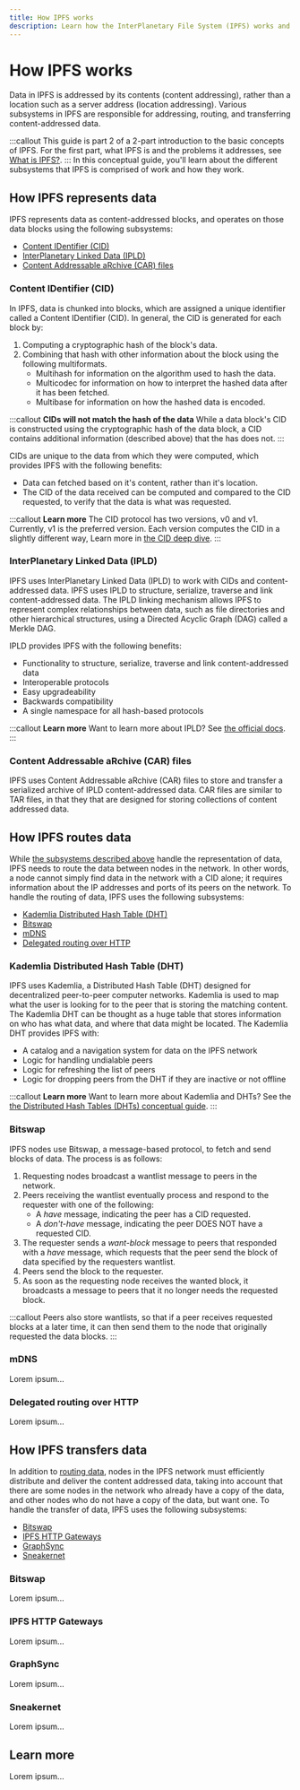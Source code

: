 ```yaml
---
title: How IPFS works
description: Learn how the InterPlanetary File System (IPFS) works and why it's an essential part of the future internet.
---
```


# How IPFS works

Data in IPFS is addressed by its contents (content addressing), rather than a location such as a server address (location addressing). Various subsystems in IPFS are responsible for addressing, routing, and transferring content-addressed data.


:::callout
This guide is part 2 of a 2-part introduction to the basic concepts of IPFS. For the first part, what IPFS is and the problems it addresses, see [What is IPFS?](../concepts/what-is-ipfs.md).
:::
In this conceptual guide, you'll learn about the different subsystems that IPFS is comprised of work and how they work.

## How IPFS represents data

IPFS represents data as content-addressed <VueCustomTooltip label="The term for a single unit of data in IPFS." underlined multiline is-medium>blocks</VueCustomTooltip>, and operates on those data blocks using the following subsystems:

- [Content IDentifier (CID)](#content-identifier-cid)
- [InterPlanetary Linked Data (IPLD)](#interplanetary-linked-data-ipld)
- [Content Addressable aRchive (CAR) files](#content-addressable-archive-car-files)

### Content IDentifier (CID)

In IPFS, data is chunked into <VueCustomTooltip label="The term for a single unit of data in IPFS." underlined multiline is-medium>blocks</VueCustomTooltip>, which are assigned a unique identifier called a <VueCustomTooltip label="An address used to point to data in IPFS, based on the content itself, as opposed to the location." underlined multiline is-medium>Content IDentifier (CID)</VueCustomTooltip>. In general, the CID is generated for each block by:

1. Computing a cryptographic hash of the block's data.
1. Combining that hash with other information about the block using the following <VueCustomTooltip label="A collection of interoperable, extensible protocols for making data self-describable." underlined multiline is-medium>multiformats</VueCustomTooltip>. 
   - <VueCustomTooltip label="A protocol for differentiating outputs from various well-established hash function." underlined multiline is-medium>Multihash</VueCustomTooltip> for information on the algorithm used to hash the data.
   - <VueCustomTooltip label="A protocol for differentiating the format of the target data." underlined multiline is-medium>Multicodec</VueCustomTooltip> for information on how to interpret the hashed data after it has been fetched.
   - <VueCustomTooltip label="A protocol for differentiating the encoding of base-encoded (e.g., base32, base36, base64, base58, etc.) binary data appearing in text." underlined multiline is-medium>Multibase</VueCustomTooltip> for information on how the hashed data is encoded.

:::callout
**CIDs will not match the hash of the data**
While a data block's CID is constructed using the cryptographic hash of the data block, a CID contains additional information (described above) that the has does not.
:::

CIDs are unique to the data from which they were computed, which provides IPFS with the following benefits:
- Data can fetched based on it's content, rather than it's location. 
- The CID of the data received can be computed and compared to the CID requested, to verify that the data is what was requested.

:::callout
**Learn more**
The CID protocol has two versions, v0 and v1. Currently, v1 is the preferred version. Each version computes the CID in a slightly different way, Learn more in [the CID deep dive](../concepts/content-addressing.md#cid-versions).
:::


### InterPlanetary Linked Data (IPLD)

IPFS uses <VueCustomTooltip label="A set of specifications in support of decentralized, content-addressable data structures for the web." underlined multiline is-medium>InterPlanetary Linked Data (IPLD)</VueCustomTooltip> to work with CIDs and content-addressed data. IPFS uses IPLD to structure, serialize, traverse and link content-addressed data. The IPLD linking mechanism allows IPFS to represent complex relationships between data, such as file directories and other hierarchical structures, using a <VueCustomTooltip label="Data structured as a graph whose nodes are directionally related to each other and don’t form a directional closed loop." underlined multiline is-medium>Directed Acyclic Graph (DAG)</VueCustomTooltip> called a <VueCustomTooltip label="A special type of DAG where each node has a unique identifier that is a hash of the node's contents." underlined multiline is-medium>Merkle DAG</VueCustomTooltip>. 

IPLD provides IPFS with the following benefits:

- Functionality to structure, serialize, traverse and link content-addressed data
- Interoperable protocols
- Easy upgradeability
- Backwards compatibility
- A single namespace for all hash-based protocols

:::callout
**Learn more**
Want to learn more about IPLD? See [the official docs](https://ipld.io/docs/intro/primer/).
:::

### Content Addressable aRchive (CAR) files

IPFS uses Content Addressable aRchive (CAR) files to store and transfer a serialized archive of IPLD content-addressed data. CAR files are similar to TAR files, in that they that are designed for storing collections of content addressed data.

## How IPFS routes data

While [the subsystems described above](#how-ipfs-represents-data) handle the representation of data, IPFS needs to route the data between <VueCustomTooltip label="Programs that implement the IPFS protocol and participate in the IPFS network. Also referred to as a peer." underlined>nodes</VueCustomTooltip> in the network. In other words, a node cannot simply find data in the network with a CID alone; it requires information about the IP addresses and ports of its <VueCustomTooltip label="Programs that implement the IPFS protocol and participate in the IPFS network. Also referred to as a node." underlined multiline is-left>peers</VueCustomTooltip>  on the network. To handle the routing of data, IPFS uses the following subsystems:

- [Kademlia Distributed Hash Table (DHT)]()
- [Bitswap]()
- [mDNS]()
- [Delegated routing over HTTP]()

### Kademlia Distributed Hash Table (DHT)

IPFS uses Kademlia, a <VueCustomTooltip label="A decentralized data store that maps data based on key-value pairs." underlined multiline is-left>Distributed Hash Table (DHT)</VueCustomTooltip> designed for decentralized peer-to-peer computer networks. Kademlia is used to map what the user is looking for to the peer that is storing the matching content. The Kademlia DHT can be thought as a huge table that stores information on who has what data, and where that data might be located. The Kademlia DHT provides IPFS with:

- A catalog and a navigation system for data on the IPFS network
- Logic for handling undialable peers
- Logic for refreshing the list of peers
- Logic for dropping peers from the DHT if they are inactive or not offline

:::callout
**Learn more**
Want to learn more about Kademlia and DHTs? See the [the Distributed Hash Tables (DHTs) conceptual guide](../concepts/dht.md#kademlia).
:::

### Bitswap

IPFS nodes use Bitswap, a <VueCustomTooltip label="Unlike a request-response protocol, all nodes in the system receive every message transmitted, and decide whether the message received should be immediately discarded, stored or processed." underlined multiline is-medium>message-based protocol</VueCustomTooltip>, to fetch and send blocks of data. The process is as follows:

1. Requesting nodes broadcast a <VueCustomTooltip label="A list of the CIDs of data blocks that an IPFS node wants to receive from peers in the network." underlined>wantlist</VueCustomTooltip> message to peers in the network.
1. Peers receiving the wantlist eventually process and respond to the requester with one of the following:
   - A _have_ message, indicating the peer has a CID requested.
   - A _don't-have_ message, indicating the peer DOES NOT have a requested CID.
1. The requester sends a _want-block_ message to peers that responded with a _have_ message, which requests that the peer send the block of data specified by the requesters wantlist.
1. Peers send the block to the requester.
1. As soon as the requesting node receives the wanted block, it broadcasts a message to peers that it no longer needs the requested block.

:::callout
Peers also store wantlists, so that if a peer receives requested blocks at a later time, it can then send them to the node that originally requested the data blocks. 
:::

### mDNS

Lorem ipsum...

### Delegated routing over HTTP

Lorem ipsum...

## How IPFS transfers data

In addition to [routing data](#how-ipfs-routes-data), nodes in the IPFS network must efficiently distribute and deliver the content addressed data, taking into account that there are some nodes in the network who already have a copy of the data, and other nodes who do not have a copy of the data, but want one. To handle the transfer of data, IPFS uses the following subsystems:

- [Bitswap]()
- [IPFS HTTP Gateways]()
- [GraphSync]()
- [Sneakernet]()

### Bitswap

Lorem ipsum...

### IPFS HTTP Gateways

Lorem ipsum...

### GraphSync

Lorem ipsum...

### Sneakernet

Lorem ipsum...

## Learn more 

Lorem ipsum...